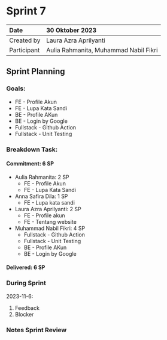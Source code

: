 # Sprint 7


|Date|30 Oktober 2023|
| :- | :- |
|Created by|Laura Azra Aprilyanti|
|Participant|Aulia Rahmanita, Muhammad Nabil Fikri|
## Sprint Planning
### Goals:
- FE - Profile Akun
- FE - Lupa Kata Sandi
- BE - Profile AKun
- BE - Login by Google
- Fullstack - Github Action
- Fullstack - Unit Testing


### Breakdown Task:
#### Commitment: 6 SP
- Aulia Rahmanita: 2 SP
  - FE - Profile Akun
  - FE - Lupa Kata Sandi
- Anna Safira Dila: 1 SP
  - FE - Lupa kata sandi
- Laura Azra Aprilyanti: 2 SP
  - FE - Profile akun
  - FE - Tentang website
- Muhammad Nabil Fikri: 4 SP
  - Fullstack - Github Action
  - Fullstack - Unit Testing
  - BE - Profile AKun
  - BE - Login by Google

#### Delivered:	6 SP
### During Sprint
2023-11-6:

1. Feedback
2. Blocker
### Notes Sprint Review


